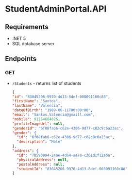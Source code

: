# StudentAdminPortal.API

## Requirements
- .NET 5
- SQL database server

## Endpoints
### GET
- `/Students` - returns list of students
    ```json
    {
    "id": "83045206-9970-4d13-8def-008091160c88",
    "firstName": "Santos",
    "lastName": "Valencia",
    "dateOfBirth": "1989-06-11T00:00:00",
    "email": "Santos.Valencia@gmaill.com",
    "mobile": 91254684826,
    "profileImageUrl": null,
    "genderId": "6f08fab6-c62e-4306-9d77-c82c9c6a23ac",
    "gender": {
      "id": "6f08fab6-c62e-4306-9d77-c82c9c6a23ac",
      "description": "Male"
    },
    "address": {
      "id": "7b590994-24be-4d64-ae78-c261d1f12aba",
      "physicalAddress": null,
      "postalAddress": null,
      "studentId": "83045206-9970-4d13-8def-008091160c88"
    }
    ```